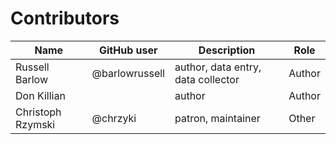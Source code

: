 # Contributors

| Name              | GitHub user    | Description                        | Role   |
|-------------------|----------------|------------------------------------|--------|
| Russell Barlow    | @barlowrussell | author, data entry, data collector | Author |
| Don Killian       |                | author                             | Author |
| Christoph Rzymski | @chrzyki       | patron, maintainer                 | Other  |
